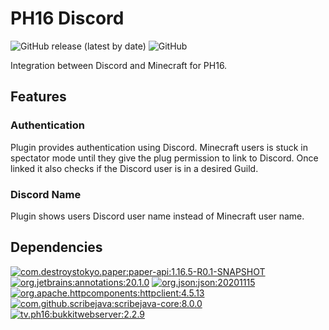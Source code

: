 # PH16 Discord

![GitHub release (latest by date)](https://img.shields.io/github/v/release/ph16-productions/tv.ph16.mcdiscord?style=for-the-badge)
![GitHub](https://img.shields.io/github/license/ph16-productions/tv.ph16.mcdiscord?style=for-the-badge)

Integration between Discord and Minecraft for PH16.

## Features

### Authentication

Plugin provides authentication using Discord. Minecraft users is stuck in
spectator mode until they give the plug permission to link to Discord. Once
linked it also checks if the Discord user is in a desired Guild.

### Discord Name

Plugin shows users Discord user name instead of Minecraft user name.

## Dependencies

[![com.destroystokyo.paper:paper-api:1.16.5-R0.1-SNAPSHOT](https://img.shields.io/badge/paper--api-1.16.5--R0.1--SNAPSHOT-blue?style=for-the-badge)](https://papermc.io/)
[![org.jetbrains:annotations:20.1.0](https://img.shields.io/badge/JetBrains%20Java%20Annotations-v20.1.0-blue?style=for-the-badge)](https://search.maven.org/artifact/org.jetbrains/annotations/20.1.0/jar)
[![org.json:json:20201115](https://img.shields.io/badge/JSON%20in%20Java-v20201115-blue?style=for-the-badge)](https://search.maven.org/artifact/org.json/json/20201115/bundle)
[![org.apache.httpcomponents:httpclient:4.5.13](https://img.shields.io/badge/Apache%20HttpClient-v4.5.13-blue?style=for-the-badge)](https://search.maven.org/artifact/org.apache.httpcomponents/httpclient/4.5.13/jar)
[![com.github.scribejava:scribejava-core:8.0.0](https://img.shields.io/badge/ScribeJava%20Core-v8.0.0-blue?style=for-the-badge)](https://search.maven.org/artifact/com.github.scribejava/scribejava-core/8.0.0/jar)
[![tv.ph16:bukkitwebserver:2.2.9](https://img.shields.io/badge/Bukkit%20Web%20Server-v2.2.9-blue?style=for-the-badge)](https://github.com/PH16-Productions/tv.ph16.bukkitwebserver/packages/788909?version=2.2.9)